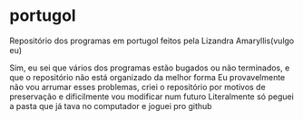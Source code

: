 # portugol
Repositório dos programas em portugol feitos pela Lizandra Amaryllis(vulgo eu) 

Sim, eu sei que vários dos programas estão bugados ou não terminados, e que o repositório não está organizado da melhor forma
Eu provavelmente não vou arrumar esses problemas, criei o repositório por motivos de preservação e dificilmente vou modificar num futuro
Literalmente só peguei a pasta que já tava no computador e joguei pro github
